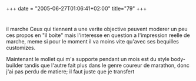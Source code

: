 +++
date = "2005-06-27T01:06:41+02:00"
title="79"
+++
#
il marche
Ceux qui tiennent a une verite objective peuvent moderer un peu ces propos en "il boite" mais l'interesse en question a l'impression reelle de marche, meme si pour le moment il va moins vite qu'avec ses bequilles customizes.

Maintenant le mollet qui m'a supporte pendant un mois est du style body-builder tandis que l'autre fait plus dans le genre coureur de marathon, donc j'ai pas perdu de matiere; il faut juste que je transfert

